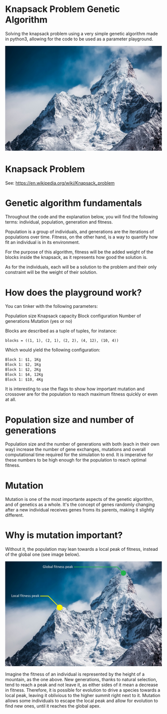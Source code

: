 # Knapsack Problem Genetic Algorithm
Solving the knapsack problem using a very simple genetic algorithm made in python3, allowing for the code to be used as a parameter playground.

![Fitness Mountain](/images/mountain.jpg)

# Knapsack Problem
See:
https://en.wikipedia.org/wiki/Knapsack_problem

# Genetic algorithm fundamentals
Throughout the code and the explanation below, you will find the following terms: individual, population, generation and fitness.

Population is a group of individuals, and generations are the iterations of populations over time. Fitness, on the other hand, is a way to quantify how fit an individual is in its environment.

For the purpose of this algorithm, fitness will be the added weight of the blocks inside the knapsack, as it represents how good the solution is.

As for the individuals, each will be a solution to the problem and their only constraint will be the weight of their solution.

# How does the playground work?
You can tinker with the following parameters:

Population size
Knapsack capacity
Block configuration
Number of generations
Mutation (yes or no)

Blocks are described as a tuple of tuples, for instance:

```
blocks = ((1, 1), (2, 1), (2, 2), (4, 12), (10, 4))
```

Which would yield the following configuration:

```
Block 1: $1, 1Kg
Block 1: $2, 1Kg
Block 1: $2, 2Kg
Block 1: $4, 12Kg
Block 1: $10, 4Kg
```

It is interesting to use the flags to show how important mutation and crossover are for the population to reach maximum fitness quickly or even at all.

# Population size and number of generations
Population size and the number of generations with both (each in their own way) increase the number of gene exchanges, mutations and overall computational time required for the simulation to end. It is imperative for these numbers to be high enough for the population to reach optimal fitness.

# Mutation
Mutation is one of the most importante aspects of the genetic algorithm, and of genetics as a whole. It's the concept of genes randomly changing after a new individual receives genes froms its parents, making it slightly different.

# Why is mutation important?
Without it, the population may lean towards a local peak of fitness, instead of the global one (see image below).

![Fitness Mountain](/images/mountain_peaks.jpg)

Imagine the fitness of an individual is represented by the height of a mountain, as the one above. New generations, thanks to natural selection, tend to reach a peak and not leave it, as either sides of it mean a decrease in fitness. Therefore, it is possible for evolution to drive a species towards a local peak, leaving it oblivious to the higher summit right next to it.
Mutation allows some individuals to escape the local peak and allow for evolution to find new ones, until it reaches the global apex.
